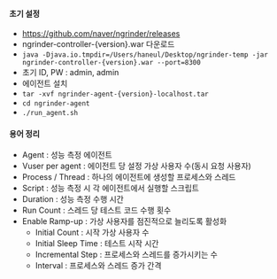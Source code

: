 #### 초기 설정

- https://github.com/naver/ngrinder/releases
- ngrinder-controller-{version}.war 다운로드
- `java -Djava.io.tmpdir=/Users/haneul/Desktop/ngrinder-temp -jar ngrinder-controller-{version}.war --port=8300`
- 초기 ID, PW : admin, admin
- 에이전트 설치
- `tar -xvf ngrinder-agent-{version}-localhost.tar`
- `cd ngrinder-agent`
- `./run_agent.sh`

#### 용어 정리

- Agent : 성능 측정 에이전트
- Vuser per agent : 에이전트 당 설정 가상 사용자 수(동시 요청 사용자)
- Process / Thread : 하나의 에이전트에 생성할 프로세스와 스레드
- Script : 성능 측정 시 각 에이전트에서 실행할 스크립트
- Duration : 성능 측정 수행 시간
- Run Count : 스레드 당 테스트 코드 수행 횟수
- Enable Ramp-up : 가상 사용자를 점진적으로 늘리도록 활성화
    - Initial Count : 시작 가상 사용자 수
    - Initial Sleep Time : 테스트 시작 시간
    - Incremental Step : 프로세스와 스레드를 증가시키는 수
    - Interval : 프로세스와 스레드 증가 간격
